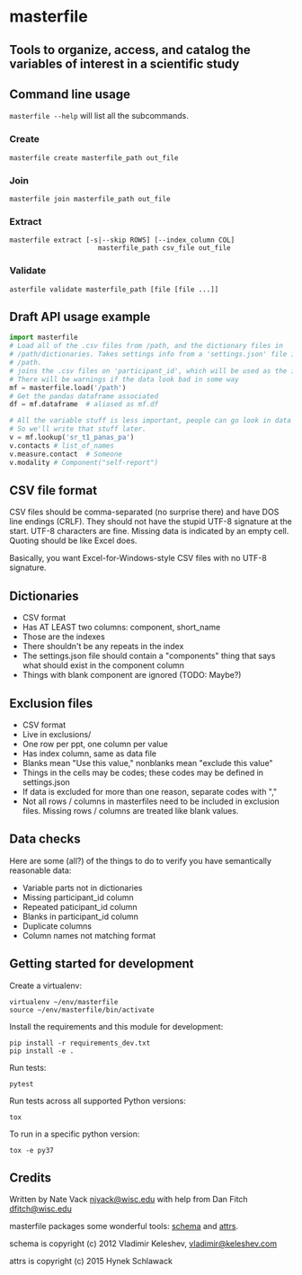 # masterfile

## Tools to organize, access, and catalog the variables of interest in a scientific study

## Command line usage

`masterfile --help` will list all the subcommands. 

### Create

    masterfile create masterfile_path out_file

### Join

    masterfile join masterfile_path out_file

### Extract

    masterfile extract [-s|--skip ROWS] [--index_column COL]
                          masterfile_path csv_file out_file

### Validate

    asterfile validate masterfile_path [file [file ...]]


## Draft API usage example

```python
import masterfile
# Load all of the .csv files from /path, and the dictionary files in
# /path/dictionaries. Takes settings info from a 'settings.json' file in
# /path.
# joins the .csv files on 'participant_id', which will be used as the index
# There will be warnings if the data look bad in some way
mf = masterfile.load('/path')
# Get the pandas dataframe associated
df = mf.dataframe  # aliased as mf.df

# All the variable stuff is less important, people can go look in data dicts
# So we'll write that stuff later.
v = mf.lookup('sr_t1_panas_pa')
v.contacts # list_of_names
v.measure.contact  # Someone
v.modality # Component("self-report")
```

## CSV file format

CSV files should be comma-separated (no surprise there) and have DOS line endings (CRLF). They should not have the stupid UTF-8 signature at the start. UTF-8 characters are fine. Missing data is indicated by an empty cell. Quoting should be like Excel does.

Basically, you want Excel-for-Windows-style CSV files with no UTF-8 signature.

## Dictionaries

* CSV format
* Has AT LEAST two columns: component, short_name
* Those are the indexes
* There shouldn't be any repeats in the index
* The settings.json file should contain a "components" thing that says what should exist in the component column
* Things with blank component are ignored (TODO: Maybe?)


## Exclusion files

* CSV format
* Live in exclusions/
* One row per ppt, one column per value
* Has index column, same as data file
* Blanks mean "Use this value," nonblanks mean "exclude this value"
* Things in the cells may be codes; these codes may be defined in settings.json
* If data is excluded for more than one reason, separate codes with ","
* Not all rows / columns in masterfiles need to be included in exclusion files. Missing rows / columns are treated like blank values.


## Data checks

Here are some (all?) of the things to do to verify you have semantically reasonable data:

* Variable parts not in dictionaries
* Missing participant_id column
* Repeated paticipant_id column
* Blanks in participant_id column
* Duplicate columns
* Column names not matching format

## Getting started for development

Create a virtualenv:

    virtualenv ~/env/masterfile
    source ~/env/masterfile/bin/activate

Install the requirements and this module for development:

    pip install -r requirements_dev.txt 
    pip install -e .

Run tests:

    pytest

Run tests across all supported Python versions:

    tox

To run in a specific python version:

    tox -e py37

## Credits

Written by Nate Vack <njvack@wisc.edu> with help from Dan Fitch <dfitch@wisc.edu>

masterfile packages some wonderful tools: [schema](https://github.com/halst/schema) and [attrs](https://github.com/python-attrs/attrs).

schema is copyright (c) 2012 Vladimir Keleshev, vladimir@keleshev.com

attrs is copyright (c) 2015 Hynek Schlawack
